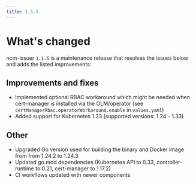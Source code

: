 ```yaml
---
title: 1.1.5
---
```


# What's changed

ncm-issuer `1.1.5`  is a maintenance release that resolves the issues below and adds the listed improvements:

## Improvements and fixes

* Implemented optional RBAC workaround which might be needed when cert-manager is installed via the OLM/operator (see `certManagerRbac.operatorWorkaround.enable` in `values.yaml`)
* Added support for Kubernetes 1.33 (supported versions: 1.24 - 1.33)

## Other

* Upgraded Go version used for building the binary and Docker image from from 1.24.2 to 1.24.3
* Updated go.mod dependencies (Kubernetes API to 0.33, controller-runtime to 0.21, cert-manager to 1.17.2)
* CI workflows updated with newer components

